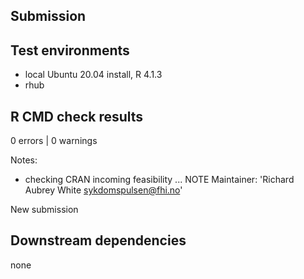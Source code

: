 ## Submission

## Test environments

* local Ubuntu 20.04 install, R 4.1.3
* rhub

## R CMD check results

0 errors | 0 warnings

Notes: 

* checking CRAN incoming feasibility ... NOTE
Maintainer: 'Richard Aubrey White <sykdomspulsen@fhi.no>'

New submission

## Downstream dependencies

none
